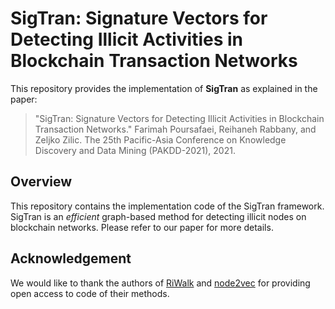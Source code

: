 # SigTran: Signature Vectors for Detecting Illicit Activities in Blockchain Transaction Networks
This repository provides the implementation of **SigTran** as explained in the paper:<br>
> "SigTran: Signature Vectors for Detecting Illicit Activities in Blockchain Transaction Networks." Farimah Poursafaei, Reihaneh Rabbany, and Zeljko Zilic. The 25th Pacific-Asia Conference on Knowledge Discovery and Data Mining (PAKDD-2021), 2021.<br>

## Overview
This repository contains the implementation code of the SigTran framework. SigTran is an _efficient_ graph-based method for detecting illicit nodes on blockchain networks. Please refer to our paper for more details. 

## Acknowledgement
We would like to thank the authors of [RiWalk](https://github.com/maxuewei2/RiWalk) and [node2vec](https://github.com/aditya-grover/node2vec)
for providing open access to code of their methods.
